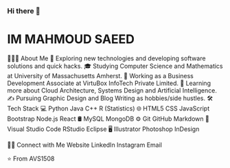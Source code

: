 ### Hi there 👋
<h1>IM MAHMOUD SAEED</h1>
👨🏻‍💻  About Me
🤔   Exploring new technologies and developing software solutions and quick hacks.
🎓   Studying Computer Science and Mathematics at University of Massachusetts Amherst.
💼   Working as a Business Development Associate at VirtuBox InfoTech Private Limited.
🌱   Learning more about Cloud Architecture, Systems Design and Artificial Intelligence.
✍️   Pursuing Graphic Design and Blog Writing as hobbies/side hustles.
🛠  Tech Stack
💻   Python Java C++ R (Statistics)
🌐   HTML5 CSS JavaScript Bootstrap Node.js React
🛢   MySQL MongoDB
⚙️   Git GitHub Markdown
🔧   Visual Studio Code RStudio Eclipse
🖥   Illustrator Photoshop InDesign

 
🤝🏻  Connect with Me
Website LinkedIn Instagram Email

⭐️ From AVS1508
<div class="container">
  <div class='main-content'>
    <div class='text-Content'></div>
    <div class='image-Content'></div>
  </div>
</div>

<!--
**MahmoudSaeed/MahmoudSaeed-source** is a ✨ _special_ ✨ repository because its `README.md` (this file) appears on your GitHub profile.

Here are some ideas to get you started:

- 🔭 I’m currently working on ...
- 🌱 I’m currently learning ...
- 👯 I’m looking to collaborate on ...
- 🤔 I’m looking for help with ...
- 💬 Ask me about ...
- 📫 How to reach me: ...
- 😄 Pronouns: ...
- ⚡ Fun fact: ...
-->
